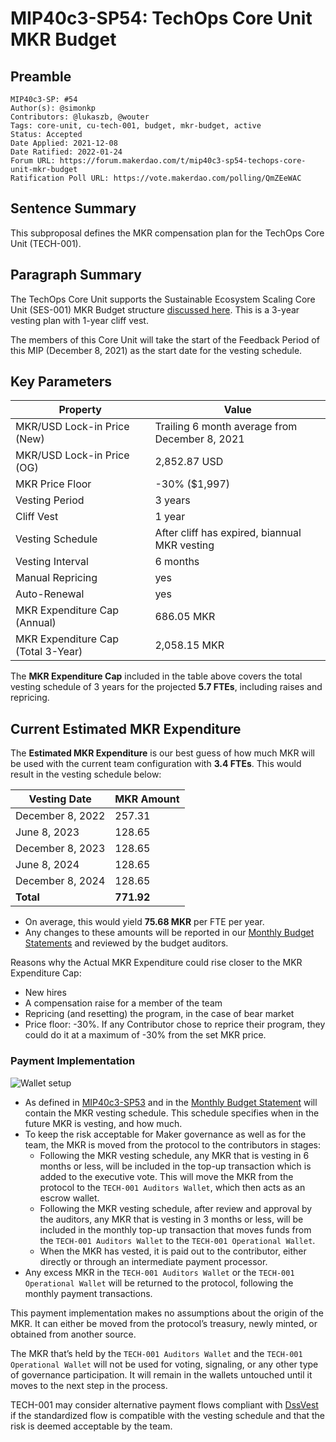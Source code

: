 # MIP40c3-SP54: TechOps Core Unit MKR Budget

## Preamble 

```
MIP40c3-SP: #54
Author(s): @simonkp
Contributors: @lukaszb, @wouter
Tags: core-unit, cu-tech-001, budget, mkr-budget, active
Status: Accepted
Date Applied: 2021-12-08
Date Ratified: 2022-01-24
Forum URL: https://forum.makerdao.com/t/mip40c3-sp54-techops-core-unit-mkr-budget
Ratification Poll URL: https://vote.makerdao.com/polling/QmZEeWAC
```

## Sentence Summary

This subproposal defines the MKR compensation plan for the TechOps Core Unit (TECH-001).

## Paragraph Summary

The TechOps Core Unit supports the Sustainable Ecosystem Scaling Core Unit (SES-001) MKR Budget structure [discussed here](https://forum.makerdao.com/t/pre-mip-discussion-an-alternative-mkr-compensation-plan/8000). This is a 3-year vesting plan with 1-year cliff vest.

The members of this Core Unit will take the start of the Feedback Period of this MIP (December 8, 2021) as the start date for the vesting schedule.

## Key Parameters

|Property|Value|
|--|--|
|MKR/USD Lock-in Price (New)|Trailing 6 month average from December 8, 2021|
|MKR/USD Lock-in Price (OG)|2,852.87 USD|
|MKR Price Floor|-30% ($1,997)|
|Vesting Period|3 years|
|Cliff Vest|1 year|
|Vesting Schedule|After cliff has expired, biannual MKR vesting|
|Vesting Interval|6 months|
|Manual Repricing|yes|
|Auto-Renewal|yes|
|MKR Expenditure Cap (Annual)|686.05 MKR|
|MKR Expenditure Cap (Total 3-Year)|2,058.15 MKR|

The **MKR Expenditure Cap** included in the table above covers the total vesting schedule of 3 years for the projected **5.7 FTEs**, including raises and repricing.

## Current Estimated MKR Expenditure

The **Estimated MKR Expenditure** is our best guess of how much MKR will be used with the current team configuration with **3.4 FTEs**. This would result in the vesting schedule below:

|Vesting Date|MKR Amount|
|--|--|
|December 8, 2022|257.31|
|June 8, 2023|128.65 |
|December 8, 2023|128.65 |
|June 8, 2024|128.65 |
|December 8, 2024|128.65 |
|**Total**|**771.92**|

- On average, this would yield **75.68 MKR** per FTE per year.
- Any changes to these amounts will be reported in our [Monthly Budget Statements](https://github.com/makerdao-ses/transparency-reporting/) and reviewed by the budget auditors.

Reasons why the Actual MKR Expenditure could rise closer to the MKR Expenditure Cap:

- New hires
- A compensation raise for a member of the team
- Repricing (and resetting) the program, in the case of bear market
- Price floor: -30%. If any Contributor chose to reprice their program, they could do it at a maximum of -30% from the set MKR price.

### Payment Implementation
		
![Wallet setup](https://github.com/makerdao/mips/blob/master/MIP40/MIP40c3-Subproposals/supporting_materials/MIP40c3-SP54/wallet-setup.png)

- As defined in [MIP40c3-SP53](https://github.com/makerdao/mips/blob/master/MIP40/MIP40c3-Subproposals/MIP40c3-SP53.md) and in the [Monthly Budget Statement](https://github.com/MakerOps/tocu-transparency-reporting) will contain the MKR vesting schedule. This schedule specifies when in the future MKR is vesting, and how much.
- To keep the risk acceptable for Maker governance as well as for the team, the MKR is moved from the protocol to the contributors in stages:
  - Following the MKR vesting schedule, any MKR that is vesting in 6 months or less, will be included in the top-up transaction which is added to the executive vote. This will move the MKR from the protocol to the `TECH-001 Auditors Wallet`, which then acts as an escrow wallet.
  - Following the MKR vesting schedule, after review and approval by the auditors, any MKR that is vesting in 3 months or less, will be included in the monthly top-up transaction that moves funds from the `TECH-001 Auditors Wallet` to the `TECH-001 Operational Wallet`.
  - When the MKR has vested, it is paid out to the contributor, either directly or through an intermediate payment processor.
- Any excess MKR in the `TECH-001 Auditors Wallet` or the `TECH-001 Operational Wallet` will be returned to the protocol, following the monthly payment transactions.

This payment implementation makes no assumptions about the origin of the MKR. It can either be moved from the protocol’s treasury, newly minted, or obtained from another source.

The MKR that’s held by the `TECH-001 Auditors Wallet` and the `TECH-001 Operational Wallet` will not be used for voting, signaling, or any other type of governance participation. It will remain in the wallets untouched until it moves to the next step in the process.

TECH-001 may consider alternative payment flows compliant with [DssVest](https://forum.makerdao.com/t/mip-54-dssvest/8025) if the standardized flow is compatible with the vesting schedule and that the risk is deemed acceptable by the team.
